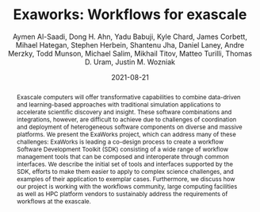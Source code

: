---
title: "Exaworks: Workflows for exascale"
collection: publications
permalink: /publications/al2021exaworks
date: 2021-08-21
type: pub
author: "Aymen Al-Saadi, Dong H. Ahn, Yadu Babuji, Kyle Chard, James Corbett,
Mihael Hategan, Stephen Herbein, Shantenu Jha, Daniel Laney, Andre Merzky,
Todd Munson, Michael Salim, Mikhail Titov, Matteo Turilli, Thomas D. Uram, Justin M. Wozniak"
venue: "IEEE Workshop on Workflows in Support of Large-Scale Science (WORKS)"
arxiv: https://arxiv.org/abs/
paperurl:
abstract: "Exascale computers will offer transformative capabilities to combine data-driven and learning-based approaches with traditional simulation applications to accelerate scientific discovery and insight. These software combinations and integrations, however, are difficult to achieve due to challenges of coordination and deployment of heterogeneous software components on diverse and massive platforms. We present the ExaWorks project, which can address many of these challenges: ExaWorks is leading a co-design process to create a workflow Software Development Toolkit (SDK) consisting of a wide range of workflow management tools that can be composed and interoperate through common interfaces. We describe the initial set of tools and interfaces supported by the SDK, efforts to make them easier to apply to complex science challenges, and examples of their application to exemplar cases. Furthermore, we discuss how our project is working with the workflows community, large computing facilities as well as HPC platform vendors to sustainably address the requirements of workflows at the exascale."
---